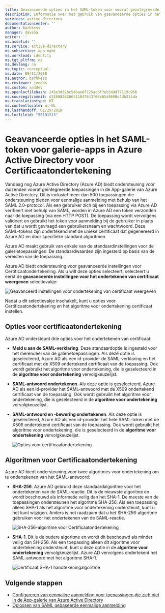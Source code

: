 ```yaml
---
title: Geavanceerde opties in het SAML-token voor vooraf geïntegreerde apps in Azure Active Directory voor Certificaatondertekening | Microsoft Docs
description: Informatie over het gebruik van geavanceerde opties in het SAML-token voor vooraf geïntegreerde apps in Azure Active Directory voor Certificaatondertekening
services: active-directory
documentationcenter: ''
author: barbkess
manager: daveba
editor: ''
ms.assetid: ''
ms.service: active-directory
ms.subservice: app-mgmt
ms.workload: identity
ms.tgt_pltfrm: na
ms.devlang: na
ms.topic: conceptual
ms.date: 09/11/2018
ms.author: barbkess
ms.reviewer: jeedes
ms.custom: aaddev
ms.openlocfilehash: 245e3d32bc546ae6f725ac6f7eb549d77119c956
ms.sourcegitcommit: d3200828266321847643f06c65a0698c4d6234da
ms.translationtype: MT
ms.contentlocale: nl-NL
ms.lasthandoff: 01/29/2019
ms.locfileid: "55191513"
---
```

# <a name="advanced-certificate-signing-options-in-the-saml-token-for-gallery-apps-in-azure-active-directory"></a>Geavanceerde opties in het SAML-token voor galerie-apps in Azure Active Directory voor Certificaatondertekening
Vandaag nog Azure Active Directory (Azure AD) biedt ondersteuning voor duizenden vooraf geïntegreerde toepassingen in de App-galerie van Azure Active Directory. Dit is inclusief meer dan 500 toepassingen die ondersteuning bieden voor eenmalige aanmelding met behulp van het SAML 2.0-protocol. Als een gebruiker zich bij een toepassing via Azure AD verifieert met behulp van SAML, worden in Azure AD een token verzonden naar de toepassing (via een HTTP POST). De toepassing wordt vervolgens valideert en gebruikt het token voor aanmelding bij de gebruiker in plaats van dat u wordt gevraagd een gebruikersnaam en wachtwoord. Deze SAML-tokens zijn ondertekend met de unieke certificaat dat gegenereerd in Azure AD en door specifieke standard algoritmen.

Azure AD maakt gebruik van enkele van de standaardinstellingen voor de galerietoepassingen. De standaardwaarden zijn ingesteld op basis van de vereisten van de toepassing.

Azure AD biedt ondersteuning voor geavanceerde instellingen voor Certificaatondertekening. Als u wilt deze opties selecteert, selecteert u eerst de **geavanceerde instellingen voor het ondertekenen van certificaat weergeven** selectievakje:

![Geavanceerd instellingen voor ondertekening van certificaat weergeven](./media/certificate-signing-options/saml-advance-certificate.png)

Nadat u dit selectievakje inschakelt, kunt u opties voor Certificaatondertekening en het algoritme voor ondertekening certificaat instellen.

## <a name="certificate-signing-options"></a>Opties voor certificaatondertekening

Azure AD ondersteunt drie opties voor het ondertekenen van certificaat:

* **Meld u aan de SAML-verklaring**. Deze standaardoptie is ingesteld voor het merendeel van de galerietoepassingen. Als deze optie is geselecteerd, Azure AD als een id-provider de SAML-verklaring en het certificaat met de X509 ondertekend certificaat van de toepassing. Ook wordt gebruikt het algoritme voor ondertekening, die is geselecteerd in de **algoritme voor ondertekening** vervolgkeuzelijst.

* **SAML-antwoord ondertekenen**. Als deze optie is geselecteerd, Azure AD als een id-provider het SAML-antwoord met de X509 ondertekend certificaat van de toepassing. Ook wordt gebruikt het algoritme voor ondertekening, die is geselecteerd in de **algoritme voor ondertekening** vervolgkeuzelijst.

* **SAML-antwoord en -bewering ondertekenen**. Als deze optie is geselecteerd, Azure AD als een id-provider het hele SAML-token met de X509 ondertekend certificaat van de toepassing. Ook wordt gebruikt het algoritme voor ondertekening, die is geselecteerd in de **algoritme voor ondertekening** vervolgkeuzelijst.

    ![Opties voor certificaatondertekening](./media/certificate-signing-options/saml-signing-options.png)

## <a name="certificate-signing-algorithms"></a>Algoritmen voor Certificaatondertekening

Azure AD biedt ondersteuning voor twee algoritmes voor ondertekening om te ondertekenen van het SAML-antwoord:

* **SHA-256**. Azure AD gebruikt deze standaardalgoritme voor het ondertekenen van de SAML-reactie. Dit is de nieuwste algoritme en wordt beschouwd als informatie veilig dan het SHA-1. De meeste van de toepassingen ondersteunen het algoritme SHA-256. Als een toepassing alleen SHA-1 als het algoritme voor ondertekening ondersteunt, kunt u het kunt wijzigen. Anders is het raadzaam dat u het SHA-256-algoritme gebruiken voor het ondertekenen van de SAML-reactie.

    ![SHA-256-algoritme voor Certificaatondertekening](./media/certificate-signing-options/saml-signing-algo-sha256.png)

* **SHA-1**. Dit is de oudere algoritme en wordt dit beschouwd als minder veilig dan SH-256. Als een toepassing alleen dit algoritme voor ondertekening ondersteunt, kunt u deze optie in de **algoritme voor ondertekening** vervolgkeuzelijst. Azure AD vervolgens ondertekent het SAML-antwoord met het algoritme SHA-1.

    ![Certificaat SHA-1 handtekeningalgoritme](./media/certificate-signing-options/saml-signing-algo-sha1.png)

## <a name="next-steps"></a>Volgende stappen
* [Configureren van eenmalige aanmelding voor toepassingen die zich niet in de App-galerie van Azure Active Directory](configure-federated-single-sign-on-non-gallery-applications.md)
* [Oplossen van SAML gebaseerde eenmalige aanmelding](../develop/howto-v1-debug-saml-sso-issues.md)


